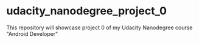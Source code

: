 # udacity_nanodegree_project_0
This repository will showcase project 0 of my Udacity Nanodegree course "Android Developer"
